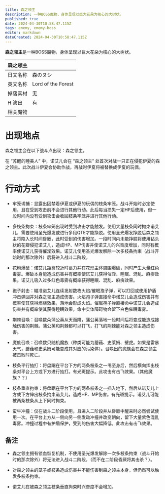 ```yaml
---
title: 森之领主
description: 一种BOSS魔物，身体呈现以巨大花朵为核心的大树状。
published: true
date: 2024-04-30T10:58:47.115Z
tags: enemy, enemy-boss
editor: markdown
dateCreated: 2024-04-30T10:58:47.115Z
---
```


**森之领主**是一种BOSS魔物，身体呈现以巨大花朵为核心的大树状。

<!-- 在这里放置图像 -->

| 森之领主 ||
| - | - |
| 日文名称 | <span lang="ja">森のヌシ</span> |
| 英文名称 | Lord of the Forest |
| 掉落素材 | 无 |
| H 演出 | 有 |
| 相关魔物 |  |

# 出现地点

森之领主会在以下战斗点出现：森之领主。

在 “苏醒的睡美人” 中，诺艾儿会在 “森之领主” 处首次对战一只正在侵犯伊夏的森之领主。此次战斗伊夏会协助作战，再战时伊夏将被替换成伊夏的玩偶。

# 行动方式

- 牢笼诱捕：显露出囚禁着伊夏或伊夏的玩偶的枝条牢笼。战斗开始时必定使用，且在受到攻击前不会进行其他行动。此后每当损失一定HP后使用，但一段时间内没有受到攻击会收回枝条牢笼并进行其他行动。

- 多枝条拘束：枝条牢笼出现时受到攻击才能触发。使用大量枝条同时拘束诺艾儿，需要使用圣光爆发或进行多段QTE才能挣脱。使用圣光爆发挣脱后森之领主将陷入长时间昏厥，此时受到的伤害增加。一段时间内未能挣脱将使用钻头状的花瓣侵犯诺艾儿，造成HP、MP伤害并使诺艾儿的兴奋度增加，同时有概率使诺艾儿获得催淫效果。诺艾儿使用圣光爆发解除一次多枝条拘束（战斗开始时的那次除外）后将进入战斗二阶段。

- 花粉爆破：诺艾儿距离较近时蓄力并在花形主体周围爆破，同时产生大量红色毒雾。爆破本身能造成伤害并有概率使诺艾儿获得催淫、睡眠、混乱、麻痹效果。诺艾儿吸入过多红色毒雾有概率获得睡眠、混乱、麻痹效果。

- 孢子射击：瞄准诺艾儿连续发射数枚火焰/催眠孢子弹，可以打回或使用护盾冲击弹回并对森之领主造成伤害。火焰孢子弹直接命中诺艾儿会造成伤害并有概率使其获得燃烧效果，落地会形成火焰。催眠孢子弹直接命中诺艾儿会造成伤害并有概率使其获得睡眠效果，命中实体障碍物会留下白色催眠毒雾。

- 荆棘召唤：召唤数朵蒲公英从天而降，蒲公英落地一段时间后将变成能造成接触伤害的荆棘。蒲公英和荆棘都可以打飞，打飞的荆棘能对森之领主造成伤害。

- 魔族召唤：召唤数只随机魔族（种类可能为蘑菇、史莱姆、壁虎。如果是雷暴天气，蘑菇和史莱姆可能变成其对应的污染体）。召唤出的魔族会在森之领主被击败时死亡。

- 枝条平行抽打：将盘踞在平台下方的两条枝条之一甩至身后，然后横向挥出枝条对平台上方或下方进行抽打。有光斑提示。此攻击有击飞效果。（其他魔族？？）

- 枝条垂直拘束：将盘踞在平台下方的两条枝条之一插入地下，然后从诺艾儿上方或下方伸出枝条拘束诺艾儿，造成HP、MP伤害。有光斑提示。诺艾儿可能被两条枝条从上下同时拘束。

- 蛮牛冲撞：仅在战斗二阶段使用，且进入二阶段并从昏厥中醒来时必然尝试使用一次。在平台上方从一侧向另一侧发动冲撞并改变朝向，留下大量紫色混乱毒雾。冲撞过程中有护盾保护，受到的伤害大幅降低。此攻击有击飞效果。

## 备注

- 森之领主拥有锁血恢复机制，不使用圣光爆发解除一次多枝条拘束（战斗开始时的那次除外）将无法进入战斗二阶段，（而不在二阶段昏厥将其击杀？）。

- 对森之领主的笼子或枝条造成伤害并不能伤害到森之领主本身，但仍然可以触发多枝条拘束。

- 诺艾儿在被森之领主枝条垂直拘束时兴奋度不会增加。
